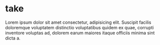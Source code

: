 # take

Lorem ipsum dolor sit amet consectetur, adipisicing elit. Suscipit facilis doloremque voluptatem distinctio voluptatibus quidem ex quae, corrupti inventore voluptas ad, dolorem earum maiores itaque officiis minima sint dicta a.
